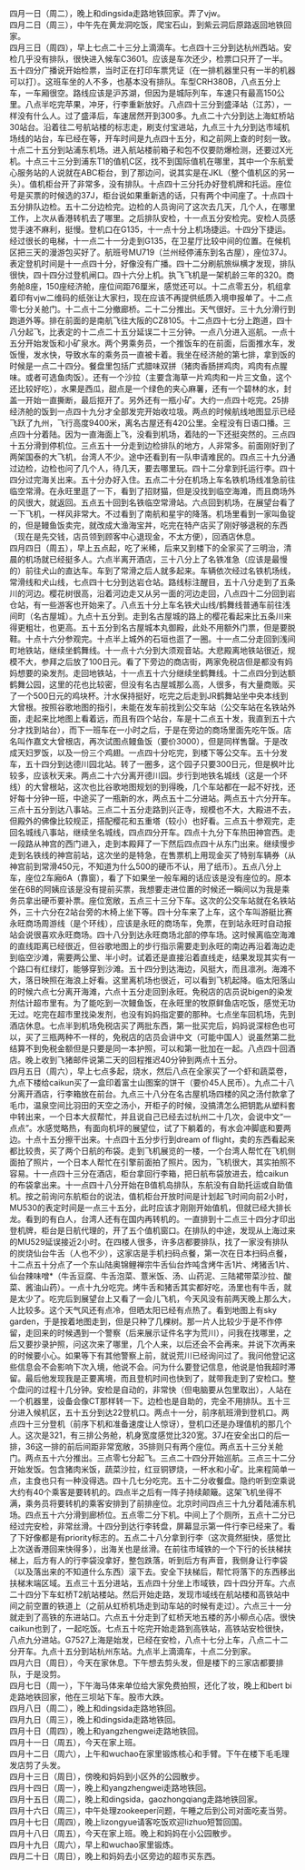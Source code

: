 四月一日（周二），晚上和dingsida走路地铁回家。弄了vjw。</br>
四月二日（周三），中午先在黄龙洞吃饭，爬宝石山，到紫云洞后原路返回地铁回家。</br>
四月三日（周四），早上七点二十三分上滴滴车。七点四十三分到达杭州西站。安检几乎没有排队，很快进入候车C3601。应该是车次还少，检票口只开了一半。五十四分广播说开始检票，当时正在打印车票凭证（在一排机器里只有一半的机器可以打）。这班车坐的人不多，也基本没有排队。车型CRH380B，八点五分上车，一车厢很空。路线应该是沪苏湖，但因为是城际列车，车速只有最高150公里。八点半吃完苹果，冲牙，行李重新放好。八点四十三分到盛泽站（江苏），一样没有什么人。过了盛泽后，车速居然开到300多。九点二十六分到达上海虹桥站30站台。沿着往二号航站楼的标志走，刷支付宝进站，九点三十九分到达市域机场线的站台，车已经在等，开车时间是九点四十五分，和之前网上查的时刻一致。十点二十五分到站浦东机场。进入航站楼前箱子和包不仅要防爆检测，还要过X光机。十点三十三分到浦东T1的值机C区，找不到国际值机在哪里，其中一个东航爱心服务站的人说就在ABC柜台，到了那边问，说其实是在JKL（整个值机区的另一头）。值机柜台开了非常多，没有排队。十点四十三分托办好登机牌和托运。座位号是买票的时候选的37J，柜台说如果重新选的话，只有两个中间座了。十点四十五分排队边检。五十二分边检完。边检的人员询问了这次去几天，几个人，在哪里工作，上次从香港转机去了哪里。之后排队安检，十一点五分安检完。安检人员感觉手速不麻利，挺慢。登机口在G135，十一点十分上机场捷运。十四分下捷运。经过很长的电梯，十一点二十一分走到G135，在卫星厅比较中间的位置。在候机区把三天的漫游包买好了。航班号MU719（兰州经停浦东到名古屋），座位37J。表定登机时间是十一点四十分，好像没有广播。四十二分刷航旅纵横才发现，排队很快，四十四分过登机闸口。四十六分上机。执飞飞机是一架机龄三年的320。商务舱8座，150座经济舱，座位间距76厘米，感觉还可以。十二点零五分，机组拿着印有vjw二维码的纸张让大家扫，现在应该不再提供纸质入境申报单了。十二点零七分关舱门。十二点十二分撤廊桥。二十二分推出。天气很好。三十九分滑行到跑道外等。排在前面的是南航飞往大阪的CZ8105。十二点四十七分上跑道，四十八分起飞，比表定的十二点二十五分延误二十三分钟。一点八分进入巡航。一点十五分开始发饭和小矿泉水。两个男乘务员，一个推饭车的在前面，后面推水车，发饭慢，发水快，导致水车的乘务员一直被卡着。我坐在经济舱的第七排，拿到饭的时候是一点二十四分。餐盘里包括广式腊味双拼（猪肉香肠拼鸡肉，鸡肉有点腥味。或者可选鱼肉饭）。还有一个沙拉（主要含海草一片鸡肉和一片三文鱼，这个还比较好吃），水果是西瓜，甜点是一个绿色的夹心麻薯，还有一个碧林的水，封盖一开始一直撕断，最后抠开了。另外还有一瓶小矿。大约一点四十吃完。25排经济舱的饭到一点四十九分才全部发完开始收垃圾。两点的时候航线地图显示已经飞跃了九州，飞行高度9400米，离名古屋还有420公里。全程没有日语口播。三点四十分着陆。因为一直海面上飞，没看到机场，着陆的一下还挺突然的。三点四十五分滑到停机位。三点五十一分走到边检排队的地方，人非常多。前面刚好到了两架国泰的大飞机，台湾人不少。途中还看到有一队申请难民的。四点三十九分通过边检，边检也问了几个人，待几天，要去哪里玩。四十二分拿到托运行李。四十四分过完海关出来。五十分办好入住。五点二十分在机场上车名铁机场线准急前往临空常滑。在永旺里逛了一下，看到了招财猫，但是没找到临空海滩，而且商场外的风很大，就返回。五点五十回到名铁临空常滑站。六点回到机场，在展望台看了一下飞机，一样风非常大。不过看到了南航和星宇的降落。机场里看到一家叫鱼锭的，但是鳗鱼饭卖完，就改成大渔海宝丼，吃完在特产店买了刚好够退税的东西（现在是先交钱，店员领到顾客中心退现金，不太方便），回酒店休息。</br>
四月四日（周五），早上五点起，吃了米稀，后来又到楼下的全家买了三明治，清晨的机场就已经挺多人。六点半离开酒店，三十八分上了名铁准急（应该是最慢的）前往犬山的直达车。车到了常滑之后人就多起来。车辆依次经过名铁机场线，常滑线和犬山线，七点四十七分到达岩仓站。路线标注醒目，五十八分走到了五条川的河边。樱花树很高，沿着河边走又从另一面的河边走回，八点四十二分回到岩仓站，有一些游客也开始来了。八点五十分上车名铁犬山线/鹤舞线普通车前往浅间町（名古屋城）。九点十五分到。走到名古屋城的路上的樱花看起来比五条川来得更粗壮，也更高。五十五分到名古屋城本丸御殿，此处不用额外门票，但是要脱鞋。十点十六分参观完。十点半上城外的石垣也逛了一圈。十一点二分走回到浅间町地铁站，继续坐鹤舞线。十一点十六分到大须观音站。大悲殿离地铁站很近，规模不大，参拜之后放了100日元。看了下旁边的商店街，两家免税店但是都没有妈妈想要的染发剂。走回地铁站，十一点五十六分继续坐鹤舞线。十二点四分到达额鹤舞公园，这里的花也比较密，但没有名古屋城那么高，人很多，有大量商贩。买了一个500日元的鸡块杯。汁水保持挺好，吃完之后走到JR鹤舞站坐中央本线到大曾根。按照谷歌地图的指引，未能在发车前找到公交车站（公交车站在名铁站外面，走起来比地图上看着远，而且有四个站台，车是十二点五十发，我直到五十六分才找到站台），而下一班车在一小时之后，于是在旁边的商场里面先吃午饭。店名叫作嘉文大曾根店，再次试图点鳗鱼饭（要价3000），但是同样售罄。于是改成天妇罗饭，以及一份三个鸡翅。一点四十分吃完，到楼下等公交车。五十分发车，五十四分到达德川园北站。转了一圈多，这个园子只要300日元，但是枫叶比较多，应该秋天来。两点二十六分离开德川园。步行到地铁名城线（这是一个环线）的大曾根站，这次也比谷歌地图规划的到得晚，几个车站都在一起不好找，还好每十分钟一班，中途买了一瓶新的水，两点五十二分进站。两点五十六分开车。三点十五分到达八事站。三点二十五分走路到兴正寺，规模也不大，大殿进不去，但殿外的佛像比较规正，搭配樱花和五重塔（较小）也好看。三点五十参观完，走回名城线八事站，继续坐名城线，四点四分开车。四点十九分下车热田神宫西。走一段路从神宫的西门进入，走到本殿拜了一下然后四点四十从东门出来。继续慢步走到名铁线的神宫前站，这次坐的是特急，在售票机上用现金买了特别车辆券（从神宫前到常滑450元，不知道为什么500的硬币不认，用了纸币）。五点八分上车，座位2车廂6A（靠窗），看了下如果坐一般车厢的话应该是没有座位的。原本坐在6B的阿姨应该是没有提前买票，我想要走进位置的时候还一瞬间以为我是乘务员拿出硬币要补票。座位宽敞，五点三十三分下车。这次的公交车站就在名铁站外，三十六分在2站台旁的木椅上坐下等。四十分车来了上车，这个车叫游艇比赛永旺商场周游线（是个环线），应该是永旺的商场车，免票，在到站永旺时自动报站会说很喜欢永旺商场。四十八分到达永旺商场北部的停车场。这时候离临空海滩的直线距离已经很近，但谷歌地图上的步行指示需要走到永旺的南边再沿着海边走到临空沙滩，需要两公里、半小时。试着还是直接沿着直线走，结果发现其实有一个路口有红绿灯，能够穿到沙滩。五十四分到达海边，风挺大，而且凛冽。海滩不大，落日映照在海浪上好看。这里离机场也很近，可以看到飞机起降。临太阳落山的时候六点七分离开海滩，六点十五分走回到永旺。免税店的店员说bigen的染发剂估计超市里有。为了能吃到一次鳗鱼饭，在永旺里的牧原鲜鱼店吃饭，感觉无功无过。吃完在超市里找染发剂，也没有妈妈指定要的那种。七点坐车回机场，先到酒店休息。七点半到机场免税店买了两批东西，第一批买完后，妈妈说深棕色也可以，买了三瓶两种不一样的，免税店的店员会讲中文（可能中国人）说虽然第二批结算不到免税金额但是只要是同一本护照，可以和第一批加在一起。八点四十回酒店。晚上收到飞猪邮件说第二天的回程推迟40分钟到两点十五分。</br>
四月五日（周六），早上七点多起，烧水，然后八点在全家买了一个虾和蔬菜卷，九点下楼给caikun买了一盒印着富士山图案的饼干（要价45人民币）。九点二十八分离开酒店，行李箱放在前台。九点三十八分在名古屋机场四楼的风之汤付款拿了毛巾，温泉空间比羽田的天空之汤小，开柜子的时候，没搞清怎么把钥匙从塑料套中转出来，一个日本大叔帮忙，并且说自己已经去过杭州二十几次，会说中文“一点点”。水感觉略热，有面向机坪的展望位，试了下躺着的，有水会冲脚底和要两边。十点十五分擦干出来。十点四十五分步行到dream of flight，卖的东西看起来都比较贵，买了两个日航的布袋。走到飞机展览的一楼，一个台湾人帮忙在飞机侧面拍了照片，一个日本人帮忙在引擎前面拍了照片。因为，飞机很大，其实拍照不容易。十一点四十三分在酒店，柜台拿回行李箱，把日航布袋放进去，给caikun的布袋拿出来。十一点四十八分开始在B值机岛排队，东航没有自助托运或自助值机。按之前询问东航柜台的说法，值机柜台开放时间是计划起飞时间向前2小时，MU530的表定时间是一点三十五分，此时应该才刚刚开始值机，但就已经大排长龙。看到的有白人，台湾人还有在国内再转机的。一直排到十二点三十四分才印出登机牌，柜台是日航代理的，开了五个值机窗口。在排队的中途，发现从上海过来的MU529延误接近2小时。在四楼人很多，许多店都要排队，找了一家没有排队的炭烧仙台牛舌（人也不少），这家店是手机扫码点餐，第一次在日本扫码点餐，十二点五十分点了一个东山陆奥锦鲤禅宗牛舌仙台炸吨含烤牛舌1片、烤猪舌1片、仙台辣味噌*（牛舌豆腐、牛舌泡菜、薏米饭、汤、山药泥、三陆裙带菜沙拉、酸菜、酱油山药）。一点十九分吃完。烤牛舌和猪舌其实都好吃，汤里也有牛舌，就是太少了。吃完后到展望台上又看了一会儿飞机，今天风没有前两天晚上那么大，人比较多。这个天气风还有点冷，但晒太阳已经有点热了。看到地图上有sky garden，于是按着地图走到，但是只种了几棵树。那一片人比较少于是不作停留，走回来的时候遇到一个警察（后来展示证件名字为荒川），问我在找哪里，之后又要抄录护照，问这次来了哪里，几个人来，以后还会不会再来。并说下次再来的时候要小心。如果等下有其他警察上前，就说荒川已经询问过了。我问他登记这些信息会不会影响下次入境，他说不会。问为什么要登记信息，他说是怕我超时滞留。最后他发现我是正要离境，而且登机时间也快到了，就带我走到了安检口。整个盘问的过程十几分钟。安检是自动的，非常快（但电脑要从包里取出），人站在一个机器里，设备会像CT那样转一下。边检也是自助的，完全不用排队。五十三分进入候机区，五十五分到达22登机口。两点十一分，前序航班滑到登机口。两点四十三分登机（前序下机和准备速度让人惊讶），登机口还是办理值机的那几个人。这次是321，有三排公务舱，机身宽度感觉比320宽。37J在安全出口的后一排，36这一排的前后间距非常宽敞，35排则只有两个座位。两点五十三分关舱门。两点五十六分推出。三点零七分起飞。三点二十四分开始巡航。三点三十二分开始发饭。包含猪肉米饭，蔬菜沙拉，红豆铜锣烧，一杯水和小矿。比来程简单一点，主食也只有一种没得选。四十几七分吃完。五十二分收餐盘。隐约听到空乘说大约有40个乘客是要转机的。四点半之后有一阵子持续颠簸。这架飞机坐得不满，乘务员将要转机的乘客安排到了前排座位。北京时间四点三十九分着陆浦东机场。四点五十六分滑到廊桥位。五点零二分下机。中间上了个厕所，五点十二分已经过完安检，非常丝滑。十四分到达行李转盘，屏幕显示第一件行李已经来了。看了下好像都是有priority标志的。五点二十八分拿到行李（这次竟然挺快，感觉比上次送香港回来快得多），出海关也是丝滑。在前往市域铁的一个下行的长扶梯扶梯上，后方有人的行李袋没拿好，整包跌落，听到后方有声音，我侧身让行李袋（以及落出来的不知道什么东西）滚下去。安全下扶梯后，帮忙将落下的东西移出扶梯末端区域。五点三十五分进站，五点四十分坐上市域铁，四十四分开车。六点二十四分下车虹桥T2航站楼站。然后开始走路，发现市域线在航站楼和高铁站中间之前空置的铁道上（之前从虹桥机场走到动车站的时候有走过）。六点三十一分就走到了高铁的东进站口。六点五十分走到了虹桥天地五楼的苏小柳点心店。很快caikun也到了，一起吃饭。七点五十吃完开始走路到高铁站，高铁站安检很快，八点九分进站。G7527上海是始发，已经在安检，八点十七分上车，八点二十二分开车。九点十五分到站杭州东站。九点半上滴滴车，十点二分到家。</br>
四月六日（周日），今天在家休息。下午想去剪头发，但是楼下的三家店都要排队，于是没剪。</br>
四月七日（周一），下午海马体来单位给大家免费拍照，还化了妆，晚上和bert bi走路地铁回家，他在三坝站下车。股市大跌。</br>
四月八日（周二），晚上和dingsida走路地铁回。</br>
四月九日（周三），晚上和dingsida走路地铁回。</br>
四月十日（周四），晚上和yangzhengwei走路地铁回。</br>
四月十一日（周五），今天在家上班。</br>
四月十二日（周六），上午和wuchao在家里锻炼核心和手臂。下午在楼下毛毛理发店剪了头发。</br>
四月十三日（周日），傍晚和妈妈到小区外的公园散步。</br>
四月十四日（周一），晚上和yangzhengwei走路地铁回。</br>
四月十五日（周二），晚上和dingsida，gaozhongqiang走路地铁回家。</br>
四月十六日（周三），中午处理zookeeper问题，午睡之后到公司对面吃麦当劳。</br>
四月十七日（周四），晚上lizongyue请客吃饭欢迎lizhuo短暂回国。</br>
四月十八日（周五），今天在家上班。晚上和妈妈在小公园散步。</br>
四月十九日（周六），早上和wuchao家里锻炼。</br>
四月二十日（周日），晚上和妈妈去小区旁边的超市买东西。</br>
